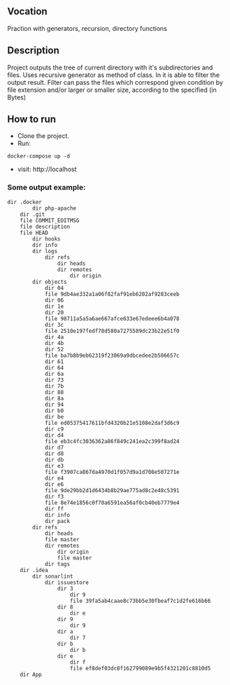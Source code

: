 ## Vocation
Praction with generators, recursion, directory functions

## Description
Project outputs the tree of current directory with it's subdirectories and files. 
Uses recursive generator as method of class. In it is able to filter the output result.
Filter can pass the files which correspond given condition by file extension and/or 
larger or smaller size, according to the specified (in Bytes) 

## How to run
* Clone the project.
* Run:
```angular2html
docker-compose up -d
```
* visit: http://localhost

### Some output example:
```angular2html
dir .docker
        dir php-apache
    dir .git
    file COMMIT_EDITMSG
    file description
    file HEAD
        dir hooks
        dir info
        dir logs
            dir refs
                dir heads
                dir remotes
                    dir origin
        dir objects
            dir 04
            file 9db4ae332a1a06f82faf91eb6202af9283ceeb
            dir 06
            dir 1e
            dir 20
            file 98711a5a5a6ae667afce633e67edeee6b4a078
            dir 3c
            file 2510e197fedf78d580a7275589dc23b22e51f0
            dir 4a
            dir 4b
            dir 52
            file ba7b8b9eb62319f23069a9dbcedee2b506657c
            dir 61
            dir 64
            dir 6a
            dir 73
            dir 7b
            dir 88
            dir 8a
            dir 94
            dir b0
            dir be
            file ed05375417611bfd4320b21e5108e2daf3d6c9
            dir c9
            dir d4
            file eb3c4fc3036362a86f849c241ea2c399f8ad24
            dir d7
            dir d8
            dir db
            dir e3
            file f3907ca867da4970d1f057d9a1d708e507271e
            dir e4
            dir e6
            file 9de29bb2d1d6434b8b29ae775ad8c2e48c5391
            dir f3
            file 8e74e1856c0f70a6591ea56af0cb40eb7779e4
            dir ff
            dir info
            dir pack
        dir refs
            dir heads
            file master
            dir remotes
                dir origin
                file master
            dir tags
    dir .idea
        dir sonarlint
            dir issuestore
                dir 3
                    dir 9
                    file 39fa5ab4caae8c73bb5e30fbeaf7c1d2fe616b66
                dir 8
                    dir e
                dir 9
                    dir 9
                dir a
                    dir 7
                dir b
                    dir b
                dir e
                    dir f
                    file ef8def03dc8f162799089e9b5f4321201c8810d5
    dir App
```
    